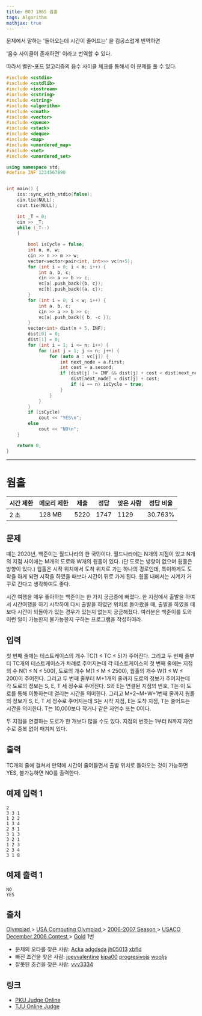 ```yaml
---
title: BOJ 1865 웜홀
tags: Algorithm
mathjax: true
---
```





문제에서 말하는 '돌아오는데 시간이 줄어드는' 을 컴공스럽게 번역하면

'음수 사이클이 존재하면' 이라고 번역할 수 있다.

따라서 벨만-포드 알고리즘의 음수 사이클 체크를 통해서 이 문제를 풀 수 있다.



```c++
#include <cstdio>
#include <cstdlib>
#include <iostream>
#include <cstring>
#include <string>
#include <algorithm>
#include <cmath>
#include <vector>
#include <queue>
#include <stack>
#include <deque>
#include <map>
#include <unordered_map>
#include <set>
#include <unordered_set>

using namespace std;
#define INF 1234567890


int main() {
	ios::sync_with_stdio(false);
	cin.tie(NULL);
	cout.tie(NULL);

	int _T = 0;
	cin >> _T;
	while (_T--)
	{
		
		bool isCycle = false;
		int n, m, w;
		cin >> n >> m >> w;
		vector<vector<pair<int, int>>> vc(n+5);
		for (int i = 0; i < m; i++) {
			int a, b, c;
			cin >> a >> b >> c;
			vc[a].push_back({b, c});
			vc[b].push_back({a, c});
		}
		for (int i = 0; i < w; i++) {
			int a, b, c;
			cin >> a >> b >> c;
			vc[a].push_back({ b, -c });
		}
		vector<int> dist(n + 5, INF);
		dist[0] = 0;
		dist[1] = 0;
		for (int i = 1; i <= n; i++) {
			for (int j = 1; j <= n; j++) {
				for (auto a : vc[j]) {
					int next_node = a.first;
					int cost = a.second;
					if (dist[j] != INF && dist[j] + cost < dist[next_node]) {
						dist[next_node] = dist[j] + cost;
						if (i == n) isCycle = true;
					}
				}
			}
		}
		if (isCycle)
			cout << "YES\n";
		else
			cout << "NO\n";
	}

	return 0;
}


```



---



# 웜홀

| 시간 제한 | 메모리 제한 | 제출 | 정답 | 맞은 사람 | 정답 비율 |
| --------- | ----------- | ---- | ---- | --------- | --------- |
| 2 초      | 128 MB      | 5220 | 1747 | 1129      | 30.763%   |

## 문제

때는 2020년, 백준이는 월드나라의 한 국민이다. 월드나라에는 N개의 지점이 있고 N개의 지점 사이에는 M개의 도로와 W개의 웜홀이 있다. (단 도로는 방향이 없으며 웜홀은 방향이 있다.) 웜홀은 시작 위치에서 도착 위치로 가는 하나의 경로인데, 특이하게도 도착을 하게 되면 시작을 하였을 때보다 시간이 뒤로 가게 된다. 웜홀 내에서는 시계가 거꾸로 간다고 생각하여도 좋다.

시간 여행을 매우 좋아하는 백준이는 한 가지 궁금증에 빠졌다. 한 지점에서 출발을 하여서 시간여행을 하기 시작하여 다시 출발을 하였던 위치로 돌아왔을 때, 출발을 하였을 때보다 시간이 되돌아가 있는 경우가 있는지 없는지 궁금해졌다. 여러분은 백준이를 도와 이런 일이 가능한지 불가능한지 구하는 프로그램을 작성하여라.

## 입력

첫 번째 줄에는 테스트케이스의 개수 TC(1 ≤ TC ≤ 5)가 주어진다. 그리고 두 번째 줄부터 TC개의 테스트케이스가 차례로 주어지는데 각 테스트케이스의 첫 번째 줄에는 지점의 수 N(1 ≤ N ≤ 500), 도로의 개수 M(1 ≤ M ≤ 2500), 웜홀의 개수 W(1 ≤ W ≤ 200)이 주어진다. 그리고 두 번째 줄부터 M+1개의 줄까지 도로의 정보가 주어지는데 각 도로의 정보는 S, E, T 세 정수로 주어진다. S와 E는 연결된 지점의 번호, T는 이 도로를 통해 이동하는데 걸리는 시간을 의미한다. 그리고 M+2~M+W+1번째 줄까지 웜홀의 정보가 S, E, T 세 정수로 주어지는데 S는 시작 지점, E는 도착 지점, T는 줄어드는 시간을 의미한다. T는 10,000보다 작거나 같은 자연수 또는 0이다.

두 지점을 연결하는 도로가 한 개보다 많을 수도 있다. 지점의 번호는 1부터 N까지 자연수로 중복 없이 매겨져 있다.

## 출력

TC개의 줄에 걸쳐서 만약에 시간이 줄어들면서 출발 위치로 돌아오는 것이 가능하면 YES, 불가능하면 NO를 출력한다.

## 예제 입력 1

```
2
3 3 1
1 2 2
1 3 4
2 3 1
3 1 3
3 2 1
1 2 3
2 3 4
3 1 8
```

## 예제 출력 1

```
NO
YES
```



## 출처

[Olympiad ](https://www.acmicpc.net/category/2)> [USA Computing Olympiad ](https://www.acmicpc.net/category/106)> [2006-2007 Season ](https://www.acmicpc.net/category/155)> [USACO December 2006 Contest ](https://www.acmicpc.net/category/158)> [Gold](https://www.acmicpc.net/category/detail/697) 1번

- 문제의 오타를 찾은 사람: [Acka](https://www.acmicpc.net/user/Acka) [adgdsda](https://www.acmicpc.net/user/adgdsda) [jh05013](https://www.acmicpc.net/user/jh05013) [xbfld](https://www.acmicpc.net/user/xbfld)
- 빠진 조건을 찾은 사람: [joeyvalentine](https://www.acmicpc.net/user/joeyvalentine) [kipa00](https://www.acmicpc.net/user/kipa00) [progresivojs](https://www.acmicpc.net/user/progresivojs) [wooljs](https://www.acmicpc.net/user/wooljs)
- 잘못된 조건을 찾은 사람: [vvv3334](https://www.acmicpc.net/user/vvv3334)

## 링크

- [PKU Judge Online](http://poj.org/problem?id=3259)
- [TJU Online Judge](http://acm.tju.edu.cn/toj/showp2831.html)